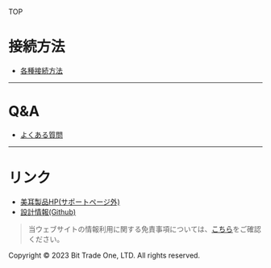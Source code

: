 <!--[![BTO-logo](https://bit-trade-one.co.jp/wp/wp-content/uploads/2022/05/logo.png)](https://bit-trade-one.co.jp/)  
  
<br>
<b><span style="color: #FF5447;">美耳サポートページTOP</span></b>

------>

<head>
<link rel="stylesheet" href="style.css">
</head>

TOP

# 接続方法

- [各種接続方法](02Connect.md)
  
<!--
# 関連ツール
## OBS設定方法
- [Link](1000_Connect_TASCAM_DR-07X.md)

-->


----


# Q&A

- [よくある質問](1100_FAQ.md)

---

# リンク

- [美耳製品HP(サポートページ外)]()
- [設計情報(Github)](https://github.com/bit-trade-one/ADBMM)

>当ウェブサイトの情報利用に関する免責事項については、[こちら](04disclaimer)をご確認ください。

  <footer>
    <p>Copyright © 2023 Bit Trade One, LTD. All rights reserved.</p>
  </footer>
